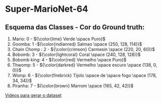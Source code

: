 # Super-MarioNet-64

## Esquema das Classes - Cor do Ground truth:

1. Mario: 0 - ${\color{lime} Verde \space Puro}$
2. Goomba: 1 -${\color{indianred} Salmao \space (250, 128, 114)}$
3. Chain Chomp : 2 - ${\color{crimson} Carmesin \space (220, 20, 60)}$
3. Bobomb: 3 - ${\color{lightcoral} Coral \space (240, 128, 128)}$
4. Bobomb king: 4 - ${\color{red} Vermelho \space Puro}$ 
5. Thwomp: 5 - ${\color{darkred} Vermelho \space escuro \space (138, 0, 0)}$
6. Womp: 6 -  ${\color{firebrick} Tijolo \space de \space fogo \space (178, 34, 34)}$
7. Piranha: 7 - ${\color{brown} Marrom \space (165, 42, 42)}$ 

[Videos para gerar o dataset](https://drive.google.com/drive/folders/1dxONE6dlFmab1Wi-a1rzSDJgk1iFns5s?usp=sharing)
